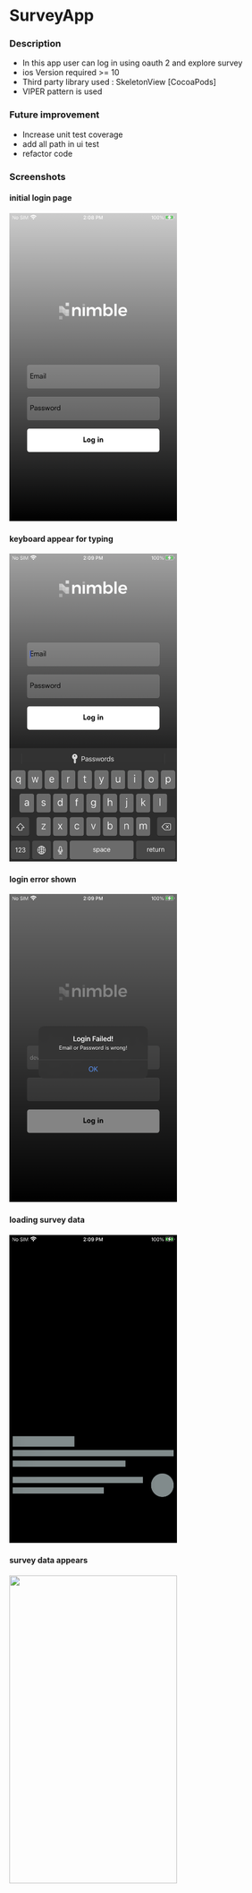 # SurveyApp

### Description
* In this app user can log in using oauth 2 and explore survey
* ios Version required >= 10
* Third party library used : SkeletonView [CocoaPods]
* VIPER pattern is used

### Future improvement
* Increase unit test coverage
* add all path in ui test
* refactor code

### Screenshots

#### initial login page
<img src="https://github.com/Shayokh144/SurveyApp/blob/main/appScreenShots/IMG_2732.PNG" width="300" height="550">


#### keyboard appear for typing
<img src="https://github.com/Shayokh144/SurveyApp/blob/main/appScreenShots/IMG_2733.PNG" width="300" height="550">

#### login error shown
<img src="https://github.com/Shayokh144/SurveyApp/blob/main/appScreenShots/IMG_2734.PNG" width="300" height="550">

#### loading survey data
<img src="https://github.com/Shayokh144/SurveyApp/blob/main/appScreenShots/IMG_2735.PNG" width="300" height="550">

#### survey data appears
<img src="https://github.com/Shayokh144/SurveyApp/blob/main/appScreenShots/IMG_2736.PNG" width="300" height="550">
